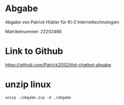 # Abgabe

Abgabe von Patrick Hübler für KI-2 Internettechnologien

Matrikelnummer: 22202466

# Link to Github

https://github.com/Patrick2052/thd-chatbot-abgabe


# unzip linux

```
unzip ./abgabe.zip -d ./abgabe
```
